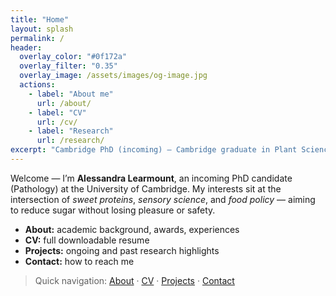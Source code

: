 ```yaml
---
title: "Home"
layout: splash
permalink: /
header:
  overlay_color: "#0f172a"
  overlay_filter: "0.35"
  overlay_image: /assets/images/og-image.jpg
  actions:
    - label: "About me"
      url: /about/
    - label: "CV"
      url: /cv/
    - label: "Research"
      url: /research/
excerpt: "Cambridge PhD (incoming) — Cambridge graduate in Plant Sciences (1st class)."
---
```


<div class="mm-card">
  <p>Welcome — I’m <strong>Alessandra Learmount</strong>, an incoming PhD candidate (Pathology) at the University of Cambridge. My interests sit at the intersection of <em>sweet proteins</em>, <em>sensory science</em>, and <em>food policy</em> — aiming to reduce sugar without losing pleasure or safety.</p>

  <ul>
    <li><strong>About:</strong> academic background, awards, experiences</li>
    <li><strong>CV:</strong> full downloadable resume</li>
    <li><strong>Projects:</strong> ongoing and past research highlights</li>
    <li><strong>Contact:</strong> how to reach me</li>
  </ul>
</div>

> Quick navigation: [About](/about/) · [CV](/cv/) · [Projects](/projects/) · [Contact](/contact/)
